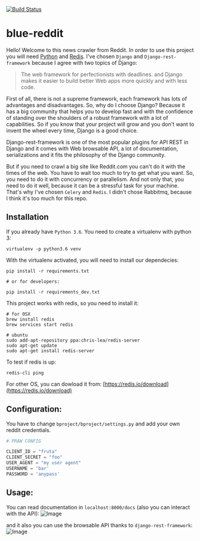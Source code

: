 [![Build Status](https://travis-ci.org/eduzen/blue-reddit.svg?branch=master)](https://travis-ci.org/eduzen/blue-reddit)
# blue-reddit

Hello! Welcome to this news crawler from Reddit. In order to use this project you will need [Python](http://python.org)
and [Redis](https://redis.io).
I've chosen `Django` and `Django-rest-framework` because I agree with two topics of Django:
> The web framework for perfectionists with deadlines.
and
> Django makes it easier to build better Web apps more quickly and with less code.

First of all, there is not a supreme framework, each framework has lots of advantages and disadvantages.
So, why do I choose Django? Because it has a big community that helps you to develop fast and with the confidence
of standing over the shoulders of a robust framework with a lot of capabilities. So if you know that
your project will grow and you don't want to invent the wheel every time, Django is a good choice.

Django-rest-framework is one of the most popular plugins for API REST in Django and it comes with
Web browsable API, a lot of documentation, serializations and it fits the philosophy of the Django community.

But if you need to crawl a big site like Reddit.com you can't do it with the times of the web.
You have to wait too much to try to get what you want. So, you need to do it with concurrency or parallelism.
And not only that, you need to do it well, because it can be a stressful task for your machine.
That's why I've chosen `Celery` and `Redis`. I didn't chose Rabbitmq, because I think it's too much for
this repo.


## Installation

If you already have `Python 3.6`. You need to create a virtualenv with python 3:
```
virtualenv -p python3.6 venv
```

With the virtualenv activated, you will need to install our dependecies:
```
pip install -r requirements.txt

# or for developers:

pip install -r requirements_dev.txt
```

This project works with redis, so you need to install it:
```
# for OSX
brew install redis
brew services start redis

# ubuntu
sudo add-apt-repository ppa:chris-lea/redis-server
sudo apt-get update
sudo apt-get install redis-server
```

To test if redis is up:
```
redis-cli ping
```
For other OS, you can dowload it from: [https://redis.io/download](https://redis.io/download)

## Configuration:

You have to change `bproject/bproject/settings.py` and add your own reddit credentials.
```python
# PRAW CONFIG

CLIENT_ID = "fruta"
CLIENT_SECRET = "foo"
USER_AGENT = "my user agent"
USERNAME = 'bar'
PASSWORD = 'anypass'
```

## Usage:

You can read documentation in `localhost:8000/docs` (also you can interact with the API):
![Image](http://github.com/eduzen/blue-reddit/docs/docs.png)

and it also you can use the browsable API thanks to `django-rest-framework`:
![Image](http://github.com/eduzen/blue-reddit/docs/rest.png)


